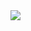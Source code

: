 
<img src="https://render.githubusercontent.com/render/math?math=%0A%5Ctext%7Bparent%7D_i%20%3D%20%5Cfrac%7B%5Ctext%7Bchild%20-%201%7D%7D%7B2%7D%0A">

